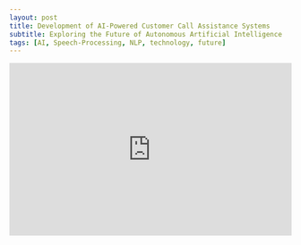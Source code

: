 ```yaml
---
layout: post
title: Development of AI-Powered Customer Call Assistance Systems
subtitle: Exploring the Future of Autonomous Artificial Intelligence
tags: [AI, Speech-Processing, NLP, technology, future]
---
```


<style>
.responsive-video {
    position: relative;
    padding-bottom: 56.25%; /* 16:9 ratio */
    padding-top: 25px;
    height: 0;
    overflow: hidden;
    max-width: 100%;
}
.responsive-video iframe {
    position: absolute;
    top: 0;
    left: 0;
    width: 100%;
    height: 100%;
}
</style>

<div class="responsive-video">
    <iframe src="https://www.youtube.com/embed/Z3U8ITo_uxU"
                    frameborder="0"
                    allow="autoplay; encrypted-media"
                    allowfullscreen>
    </iframe>
</div>
